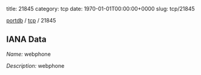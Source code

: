 title: 21845
category: tcp
date: 1970-01-01T00:00:00+0000
slug: tcp/21845

[portdb](/) / [tcp](/category/tcp.html) / 21845


## IANA Data

_Name:_ webphone

_Description:_ webphone

